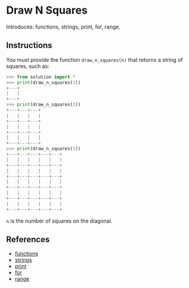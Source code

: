 # Draw N Squares

Introduces: functions, strings, print, for, range.

## Instructions

You must provide the function `draw_n_squares(n)` that returns a string of squares, such as:

```python
>>> from solution import *
>>> print(draw_n_squares(1))
+---+
|   |
+---+
>>> print(draw_n_squares(3))
+---+---+---+
|   |   |   |
+---+---+---+
|   |   |   |
+---+---+---+
|   |   |   |
+---+---+---+
>>> print(draw_n_squares(5))
+---+---+---+---+---+
|   |   |   |   |   |
+---+---+---+---+---+
|   |   |   |   |   |
+---+---+---+---+---+
|   |   |   |   |   |
+---+---+---+---+---+
|   |   |   |   |   |
+---+---+---+---+---+
|   |   |   |   |   |
+---+---+---+---+---+
```

`n` is the number of squares on the diagonal.

## References
 - [functions](https://docs.python.org/3/tutorial/controlflow.html#defining-functions)
 - [strings](https://docs.python.org/3/tutorial/introduction.html#strings)
 - [print](https://docs.python.org/3/tutorial/index.html)
 - [for](https://docs.python.org/3/tutorial/controlflow.html#for-statements)
 - [range](https://docs.python.org/3/library/functions.html#func-range)
